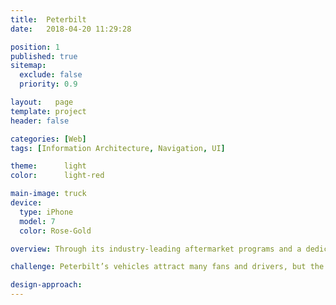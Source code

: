 ```yaml
---
title:  Peterbilt
date:   2018-04-20 11:29:28

position: 1
published: true
sitemap:
  exclude: false
  priority: 0.9

layout:   page
template: project
header: false

categories: [Web]
tags: [Information Architecture, Navigation, UI]

theme:      light
color:      light-red

main-image: truck
device:
  type: iPhone
  model: 7
  color: Rose-Gold

overview: Through its industry-leading aftermarket programs and a dedicated network of independent dealerships, Peterbilt Motors Company, founded in 1939, is an American manufacturer of on highway, vocational and medium duty trucks that provide value to their owners and pride to their drivers.

challenge: Peterbilt’s vehicles attract many fans and drivers, but the existing website failed to communicate that. We proposed to build a new website that highlights the brand’s unique heritage, spoke to the concerns of fleet buyers and owner-operators, and makes it easy to find a dealer.

design-approach:
---
```

